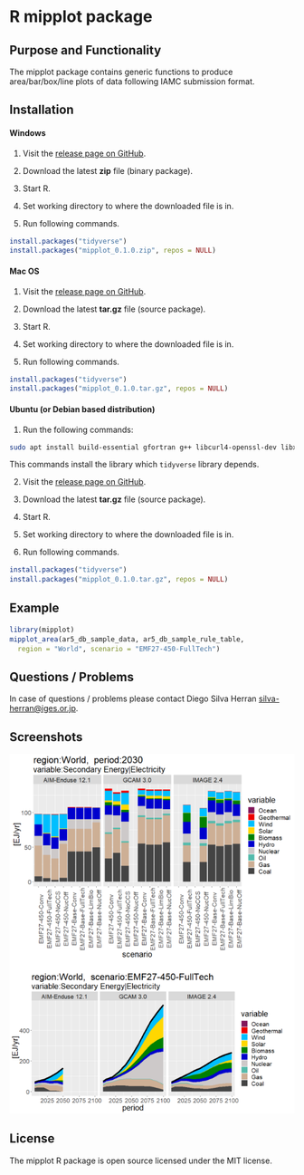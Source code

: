 # R mipplot package

## Purpose and Functionality

The mipplot package contains generic functions to produce area/bar/box/line plots of data following IAMC submission format.


## Installation

#### Windows

1. Visit the [release page on GitHub](https://github.com/UTokyo-mip/mipplot/tree/master/release).

2. Download the latest **zip** file (binary package).

3. Start R.

4. Set working directory to where the downloaded file is in.

5. Run following commands.
```r
install.packages("tidyverse")
install.packages("mipplot_0.1.0.zip", repos = NULL)
```

#### Mac OS

1. Visit the [release page on GitHub](https://github.com/UTokyo-mip/mipplot/tree/master/release).

2. Download the latest **tar.gz** file (source package).

3. Start R.

4. Set working directory to where the downloaded file is in.

5. Run following commands.
```r
install.packages("tidyverse")
install.packages("mipplot_0.1.0.tar.gz", repos = NULL)
```

#### Ubuntu (or Debian based distribution)

1. Run the following commands:
```bash
sudo apt install build-essential gfortran g++ libcurl4-openssl-dev libxml2-dev libssl-dev
```
  This commands install the library which `tidyverse` library depends.

2. Visit the [release page on GitHub](https://github.com/UTokyo-mip/mipplot/tree/master/release).

3. Download the latest **tar.gz** file (source package).

4. Start R.

5. Set working directory to where the downloaded file is in.

6. Run following commands.
```r
install.packages("tidyverse")
install.packages("mipplot_0.1.0.tar.gz", repos = NULL)
```

## Example

```r
library(mipplot)
mipplot_area(ar5_db_sample_data, ar5_db_sample_rule_table,
  region = "World", scenario = "EMF27-450-FullTech")
```

## Questions / Problems

In case of questions / problems please contact Diego Silva Herran <silva-herran@iges.or.jp>.

## Screenshots

<img src="/images/top_screenshot.png?raw=true" alt="screenshot" />

## License

The mipplot R package is open source licensed under the MIT license.
